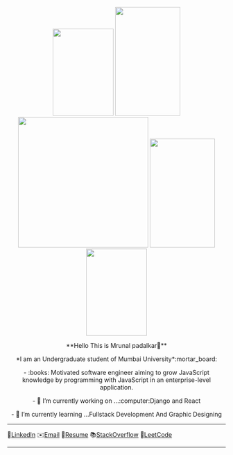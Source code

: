  
 <p align="center">
 <img src="https://user-images.githubusercontent.com/60320511/91316512-85add100-e7d6-11ea-804b-e09b57d90f87.jpg" height=200 width=140/>
 <img src="https://user-images.githubusercontent.com/60320511/91316679-bbeb5080-e7d6-11ea-99e7-7919cf49c25d.jpg" height=250 width=150/>
  <img src="https://user-images.githubusercontent.com/60320511/91309243-f997ab80-e7cd-11ea-9114-897bf83edd4d.gif" height=300 />
 <img src="https://user-images.githubusercontent.com/60320511/91317020-2603f580-e7d7-11ea-870c-fe98bb162dca.jpg" height=250 width=150/>
 <img src="https://user-images.githubusercontent.com/60320511/91316890-fbb23800-e7d6-11ea-9b1d-da038faf2e35.jpg" height=200 width=140/>
</p>
  
 <p align="center">
 **Hello This is Mrunal padalkar👋**
 </p>
 <p align="center">
 *I am an Undergraduate student of Mumbai University*:mortar_board:
 </p>
 <p align="center">
- :books: Motivated software engineer aiming to grow JavaScript knowledge by programming with JavaScript in an enterprise-level application.
 </p>
  <p align="center">
- 🔭 I’m currently working on ...:computer:Django and React
 </p>
  <p align="center">
- 🌱 I’m currently learning ...Fullstack Development And Graphic Designing
 </p><hr />
 
 :speech_balloon:[LinkedIn](https://www.linkedin.com/in/mrunal-padalkar-b64a3b19b/)  :envelope:[Email](mrunalvilas@gmail.com)   :page_with_curl:[Resume](https://mrunalvilas.github.io/) :books:[StackOverflow](https://stackoverflow.com/users/13986698/mrunal-padalkar) :name_badge:[LeetCode](https://leetcode.com/mrunalpadalkar/)

<hr />
